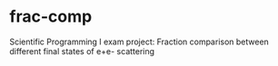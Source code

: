 # frac-comp
Scientific Programming I exam project: Fraction comparison between different final states of e+e- scattering 
